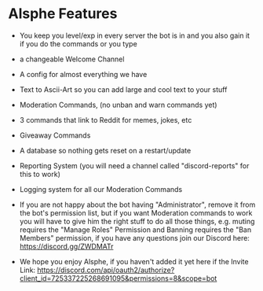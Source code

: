 # Alsphe Features

- You keep you level/exp in every server the bot is in and you also gain it if you do the commands or you type
- a changeable Welcome Channel
- A config for almost everything we have
- Text to Ascii-Art so you can add large and cool text to your stuff
- Moderation Commands, (no unban and warn commands yet)
- 3 commands that link to Reddit for memes, jokes, etc
- Giveaway Commands
- A database so nothing gets reset on a restart/update
- Reporting System (you will need a channel called "discord-reports" for this to work)
- Logging system for all our Moderation Commands

- If you are not happy about the bot having "Administrator", remove it from the bot's permission list, but if you want Moderation commands to work you will have to give him the right stuff to do all those things, e.g. muting requires the "Manage Roles" Permission and Banning requires the "Ban Members" permission, if you have any questions join our Discord here: https://discord.gg/ZWDMATr

- We hope you enjoy Alsphe, if you haven't added it yet here if the Invite Link: https://discord.com/api/oauth2/authorize?client_id=725337225268691095&permissions=8&scope=bot 
